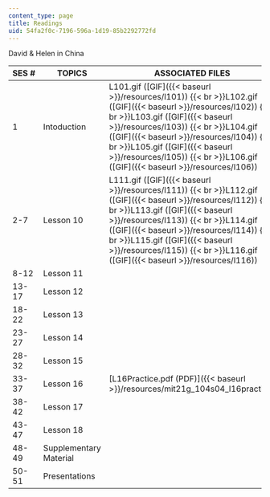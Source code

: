 ```yaml
---
content_type: page
title: Readings
uid: 54fa2f0c-7196-596a-1d19-85b2292772fd
---
```


David & Helen in China

| SES # | TOPICS | ASSOCIATED FILES |
| --- | --- | --- |
| 1 | Intoduction | L101.gif ([GIF]({{< baseurl >}}/resources/l101))  {{< br >}}L102.gif ([GIF]({{< baseurl >}}/resources/l102))  {{< br >}}L103.gif ([GIF]({{< baseurl >}}/resources/l103))  {{< br >}}L104.gif ([GIF]({{< baseurl >}}/resources/l104))  {{< br >}}L105.gif ([GIF]({{< baseurl >}}/resources/l105))  {{< br >}}L106.gif ([GIF]({{< baseurl >}}/resources/l106)) |
| 2-7 | Lesson 10 | L111.gif ([GIF]({{< baseurl >}}/resources/l111))  {{< br >}}L112.gif ([GIF]({{< baseurl >}}/resources/l112))  {{< br >}}L113.gif ([GIF]({{< baseurl >}}/resources/l113))  {{< br >}}L114.gif ([GIF]({{< baseurl >}}/resources/l114))  {{< br >}}L115.gif ([GIF]({{< baseurl >}}/resources/l115))  {{< br >}}L116.gif ([GIF]({{< baseurl >}}/resources/l116)) |
| 8-12 | Lesson 11 | &nbsp; |
| 13-17 | Lesson 12 | &nbsp; |
| 18-22 | Lesson 13 | &nbsp; |
| 23-27 | Lesson 14 | &nbsp; |
| 28-32 | Lesson 15 | &nbsp; |
| 33-37 | Lesson 16 | [L16Practice.pdf (PDF)]({{< baseurl >}}/resources/mit21g_104s04_l16practice) |
| 38-42 | Lesson 17 | &nbsp; |
| 43-47 | Lesson 18 | &nbsp; |
| 48-49 | Supplementary Material | &nbsp; |
| 50-51 | Presentations |